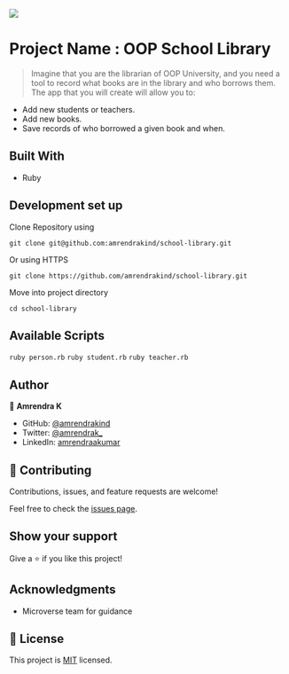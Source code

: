 ![](https://img.shields.io/badge/Microverse-blueviolet)

# Project Name : OOP School Library

> Imagine that you are the librarian of OOP University, and you need a tool to record what books are in the library and who borrows them. The app that you will create will allow you to:

* Add new students or teachers.
* Add new books.
* Save records of who borrowed a given book and when.

## Built With

- Ruby

## Development set up

Clone Repository using

`git clone git@github.com:amrendrakind/school-library.git`

Or using HTTPS

`git clone https://github.com/amrendrakind/school-library.git`

Move into project directory

`cd school-library`

## Available Scripts

`ruby person.rb`
`ruby student.rb`
`ruby teacher.rb`


## Author

👤 **Amrendra K**

- GitHub: [@amrendrakind](https://github.com/amrendrakind)
- Twitter: [@amrendrak_](https://twitter.com/amrendrak_)
- LinkedIn: [amrendraakumar](https://linkedin.com/in/amrendraakumar)

## 🤝 Contributing

Contributions, issues, and feature requests are welcome!

Feel free to check the [issues page](../../issues/).

## Show your support

Give a ⭐️ if you like this project!

## Acknowledgments

- Microverse team for guidance

## 📝 License

This project is [MIT](./MIT.md) licensed.
